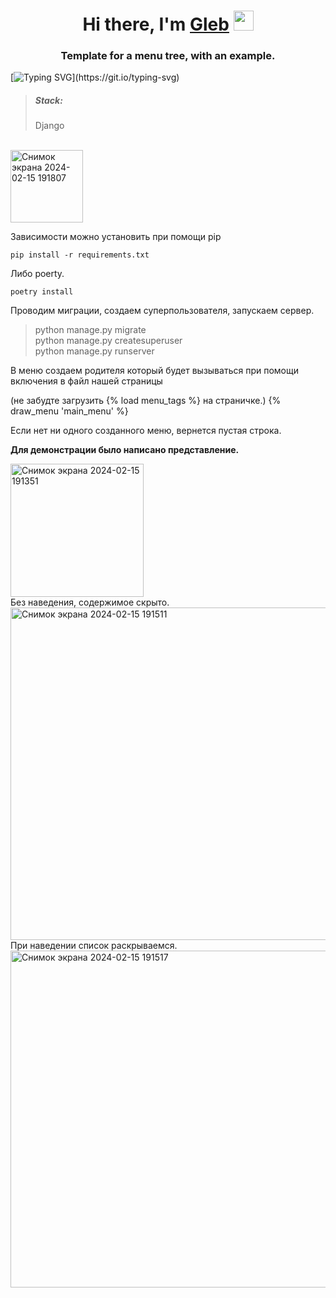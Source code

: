 <h1 align="center">Hi there, I'm <a href="https://gitlab.com/frutez/" target="_blank">Gleb</a>
<img src="https://github.com/blackcater/blackcater/raw/main/images/Hi.gif" height="32"/></h1>
<h3 align="center">Template for a menu tree, with an example.</h3>

[![Typing SVG](https://readme-typing-svg.herokuapp.com?color=%2336BCF7&lines=\(\(\(\(\(:++^_^++:\)\)\)\)\))](https://git.io/typing-svg)

><h5> Stack:</h5>Django
<br>

<img width="116" alt="Снимок экрана 2024-02-15 191807" src="https://github.com/NovaCript/UpTrader/assets/114811823/da464410-c06f-49c8-beae-9608d5a64a36">


Зависимости можно установить при помощи pip

```
pip install -r requirements.txt
```
Либо poerty.
```
poetry install
```

Проводим миграции, создаем суперпользователя, запускаем сервер.

>python manage.py migrate<br>
>python manage.py createsuperuser<br>
>python manage.py runserver<br>


В меню создаем родителя который будет вызываться при помощи включения в файл нашей страницы


(не забудте загрузить {% load menu_tags %} на страничке.) {% draw_menu 'main_menu' %}


Если нет ни одного созданного меню, вернется пустая строка.


**Для демонстрации было написано представление.**


<img width="213" alt="Снимок экрана 2024-02-15 191351" src="https://github.com/NovaCript/UpTrader/assets/114811823/3daba4d9-edfc-4a4f-a970-a3e4ac56f061">
<br>
Без наведения, содержимое скрыто.<br>
<img width="532" alt="Снимок экрана 2024-02-15 191511" src="https://github.com/NovaCript/UpTrader/assets/114811823/51faa4b2-0ca6-49d2-9c51-2b6056877a01">
<br>
При наведении список раскрываемся.<br>
<img width="539" alt="Снимок экрана 2024-02-15 191517" src="https://github.com/NovaCript/UpTrader/assets/114811823/a44192e2-1bd5-4d6c-bbbc-2f26ef745ab3">
<br>
